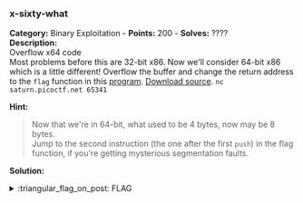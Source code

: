 ### x-sixty-what
**Category:** Binary Exploitation - **Points:** 200 - **Solves:** ????  
**Description:**  
Overflow x64 code  
Most problems before this are 32-bit x86. Now we'll consider 64-bit x86 which is a little different! Overflow the buffer and change the return address to the `flag` function in this [program](./vuln/). [Download source](./vuln.c/).
`nc saturn.picoctf.net 65341`

**Hint:**
> Now that we're in 64-bit, what used to be 4 bytes, now may be 8 bytes.  
> Jump to the second instruction (the one after the first `push`) in the flag function, if you're getting mysterious segmentation faults.    

**Solution:**  


<details>
  <summary>:triangular_flag_on_post: FLAG</summary>

  ```
  picoCTF{}
  ```
</details>
